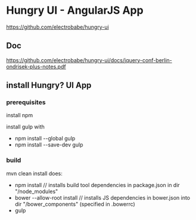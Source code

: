 # Hungry UI - AngularJS App

https://github.com/electrobabe/hungry-ui

## Doc

https://github.com/electrobabe/hungry-ui/docs/jquery-conf-berlin-ondrisek-plus-notes.pdf


## install Hungry? UI App

### prerequisites

install npm

install gulp with

- npm install --global gulp
- npm install --save-dev gulp


### build

mvn clean install
does:

- npm install // installs build tool dependencies in package.json in dir "/node_modules"
- bower --allow-root install // installs JS dependencies in bower.json into dir "/bower_components" (specified in .bowerrc)
- gulp
